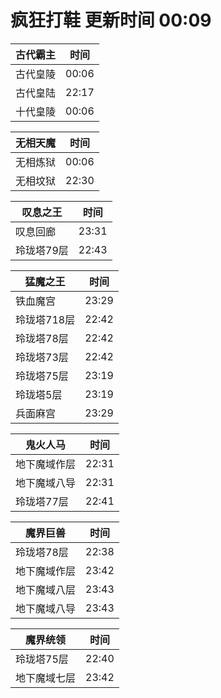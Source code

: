 # 疯狂打鞋 更新时间 00:09

| 古代霸主   | 时间    |
|--------|-------|
| 古代皇陵 | 00:06 |
| 古代皇陆 | 22:17 |
| 十代皇陵 | 00:06 |

| 无相天魔   | 时间    |
|--------|-------|
| 无相炼狱 | 00:06 |
| 无相坟狱 | 22:30 |

| 叹息之王   | 时间    |
|--------|-------|
| 叹息回廊 | 23:31 |
| 玲珑塔79层 | 22:43 |

| 猛魔之王   | 时间    |
|--------|-------|
| 铁血魔宫 | 23:29 |
| 玲珑塔718层 | 22:42 |
| 玲珑塔78层 | 22:42 |
| 玲珑塔73层 | 22:42 |
| 玲珑塔75层 | 23:19 |
| 玲珑塔5层 | 23:19 |
| 兵面麻宫 | 23:29 |

| 鬼火人马   | 时间    |
|--------|-------|
| 地下魔域作层 | 22:31 |
| 地下魔域八导 | 22:31 |
| 玲珑塔77层 | 22:41 |

| 魔界巨兽   | 时间    |
|--------|-------|
| 玲珑塔78层 | 22:38 |
| 地下魔域作层 | 23:42 |
| 地下魔域八层 | 23:43 |
| 地下魔域八导 | 23:43 |

| 魔界统领   | 时间    |
|--------|-------|
| 玲珑塔75层 | 22:40 |
| 地下魔域七层 | 23:42 |